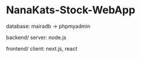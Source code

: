 # NanaKats-Stock-WebApp

database: mairadb -> phpmyadmin 

backend/ server: node.js 

frontend/ client: next.js, react